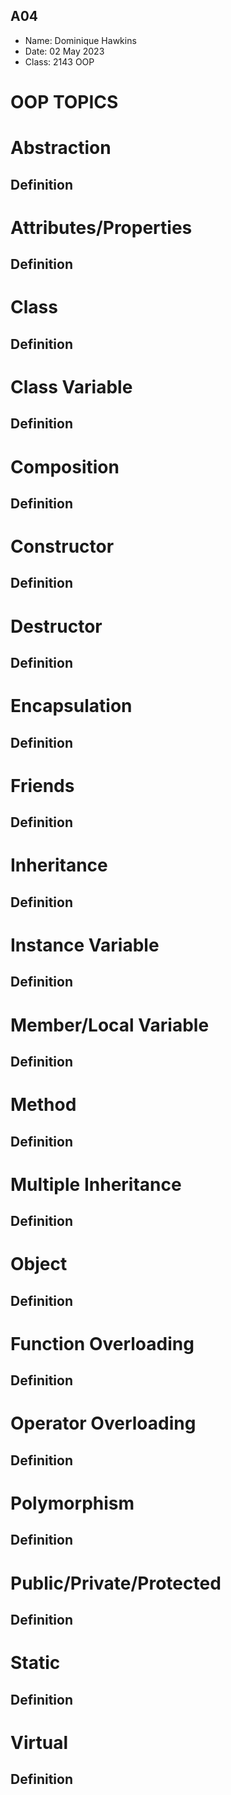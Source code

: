 ## A04

- Name: Dominique Hawkins
- Date: 02 May 2023
- Class: 2143 OOP

# OOP TOPICS

# Abstraction

## Definition

# Attributes/Properties

## Definition

# Class

## Definition

# Class Variable

## Definition

# Composition

## Definition

# Constructor

## Definition

# Destructor

## Definition

# Encapsulation

## Definition

# Friends

## Definition

# Inheritance

## Definition

# Instance Variable

## Definition

# Member/Local Variable

## Definition

# Method

## Definition

# Multiple Inheritance

## Definition

# Object

## Definition

# Function Overloading

## Definition

# Operator Overloading

## Definition

# Polymorphism

## Definition

# Public/Private/Protected

## Definition

# Static

## Definition

# Virtual

## Definition

